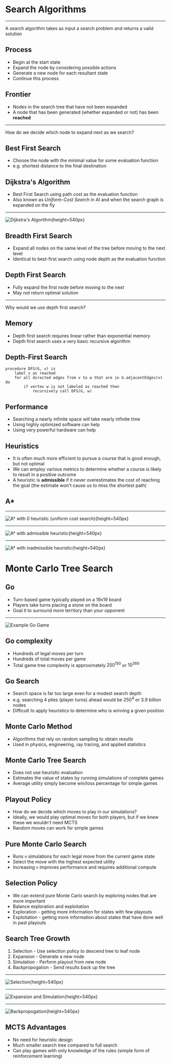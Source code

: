 Search Algorithms
================

---

A search algorithm takes as input a search problem and returns a valid solution

Process
-------

- Begin at the start state
- Expand the node by considering possible actions
- Generate a new node for each resultant state
- Continue this process

Frontier
--------

- Nodes in the search tree that have not been expanded
- A node that has been generated (whether expanded or not) has been **reached**

---

How do we decide which node to expand next as we search?

Best First Search
-----------------

- Choose the node with the minimal value for some evaluation function
- e.g. shortest distance to the final destination

Dijkstra's Algorithm
--------------------

- Best First Search using path cost as the evaluation function
- Also known as *Uniform-Cost Search* in AI and when the search graph is expanded on the fly

---

![Dijkstra's Algorithm](https://upload.wikimedia.org/wikipedia/commons/5/57/Dijkstra_Animation.gif){height=540px}

Breadth First Search
--------------------

- Expand all nodes on the same level of the tree before moving to the next level
- Identical to best-first search using node depth as the evaluation function

Depth First Search
------------------

- Fully expand the first node before moving to the next
- May not return optimal solution

---

Why would we use depth first search?

Memory
------

- Depth first search requires linear rather than exponential memory
- Depth first search uses a very basic recursive algorithm

Depth-First Search
------------------

```
procedure DFS(G, v) is
    label v as reached
    for all directed edges from v to w that are in G.adjacentEdges(v) do
        if vertex w is not labeled as reached then
            recursively call DFS(G, w)
```

Performance
-----------

- Searching a nearly infinite space will take nearly infinite time
- Using highly optimized software can help
- Using very powerful hardware can help

Heuristics
----------

- It is often much more efficient to pursue a course that is good enough, but not optimal
- We can employ various metrics to determine whether a course is likely to result in a positive outcome
- A heuristic is **admissible** if it never overestimates the cost of reaching the goal (the estimate won't cause us to miss the shortest path)

A*
---

---

![A* with 0 heuristic (uniform cost search)](https://upload.wikimedia.org/wikipedia/commons/2/23/Dijkstras_progress_animation.gif){height=540px}

---

![A* with admissible heuristic](https://upload.wikimedia.org/wikipedia/commons/5/5d/Astar_progress_animation.gif){height=540px}

---

![A* with inadmissible heuristic](https://upload.wikimedia.org/wikipedia/commons/8/85/Weighted_A_star_with_eps_5.gif){height=540px}

Monte Carlo Tree Search
=======================

Go
--

- Turn-based game typically played on a 19x19 board
- Players take turns placing a stone on the board
- Goal it to surround more territory than your opponent

---

![Example Go Game](https://upload.wikimedia.org/wikipedia/commons/9/9f/Fineart_vs_Golaxy.gif)

Go complexity
-------------

- Hundreds of legal moves per turn
- Hundreds of total moves per game
- Total game tree complexity is approximately ${250}^{150}$ or ${10}^{360}$

Go Search
---------

- Search space is far too large even for a modest search depth
- e.g. searching 4 plies (player turns) ahead would be ${250}^4$ or 3.9 billion nodes
- Difficult to apply heuristics to determine who is winning a given position

Monte Carlo Method
------------------

- Algorithms that rely on random sampling to obtain results
- Used in physics, engineering, ray tracing, and applied statistics

Monte Carlo Tree Search
-----------------------

- Does not use heuristic evaluation
- Estimates the value of states by running simulations of complete games
- Average utility simply become win/loss percentage for simple games

Playout Policy
--------------

- How do we decide which moves to play in our simulations?
- Ideally, we would play optimal moves for both players, but if we knew these we wouldn't need MCTS
- Random moves can work for simple games

Pure Monte Carlo Search
-----------------------

- Runs `n` simulations for each legal move from the current game state
- Select the move with the highest expected utility
- Increasing `n` improves performance and requires additional compute

Selection Policy
--------------

- We can extend pure Monte Carlo search by exploring nodes that are more important
- Balance exploration and exploitation
- Exploration - getting more information for states with few playouts
- Exploitation - getting more information about states that have done well in past playouts

Search Tree Growth
------------------

1. Selection - Use selection policy to descend tree to leaf node
2. Expansion - Generate a new node
3. Simulation - Perform playout from new node
4. Backpropogation - Send results back up the tree

---

![Selection](media/mcts-selection.png){height=540px}

---

![Expansion and Simulation](media/mcts-expansion-simulation.png){height=540px}

---

![Backpropogation](media/mcts-backprop.png){height=540px}

MCTS Advantages
---------------

- No need for heuristic design
- Much smaller search tree compared to full search
- Can play games with only knowledge of the rules (simple form of reinforcement learning)
